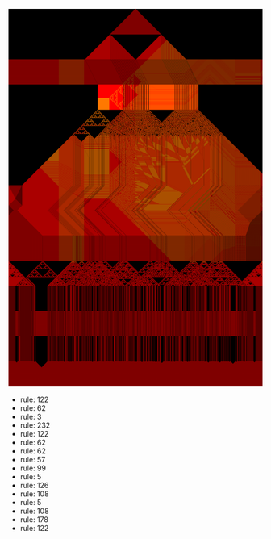 ![photo](./output.png) 
 * rule: 122
* rule: 62
* rule: 3
* rule: 232
* rule: 122
* rule: 62
* rule: 62
* rule: 57
* rule: 99
* rule: 5
* rule: 126
* rule: 108
* rule: 5
* rule: 108
* rule: 178
* rule: 122
